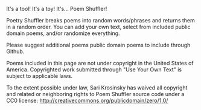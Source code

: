 It's a tool! It's a toy! It's... Poem Shuffler!

Poetry Shuffler breaks poems into random words/phrases and returns them in a random order. You can add your own text, select from included public domain poems, and/or randomize everything.

Please suggest additional poems public domain poems to include through Github.

Poems included in this page are not under copyright in the United States of America. Copyrighted work submitted through "Use Your Own Text" is subject to applicable laws.

To the extent possible under law, Sari Krosinsky has waived all copyright and related or neighboring rights to Poem Shuffler source code under a CC0 license: http://creativecommons.org/publicdomain/zero/1.0/
